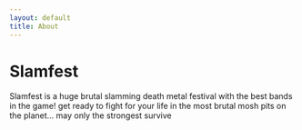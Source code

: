 ```yaml
---
layout: default
title: About
---
```

# Slamfest  

Slamfest is a huge brutal slamming death metal festival with the best bands in the game!
get ready to fight for your life in the most brutal mosh pits on the planet...
may only the strongest survive
